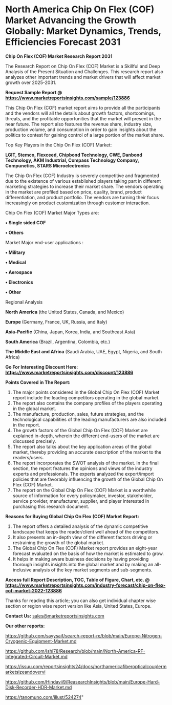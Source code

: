 # North America Chip On Flex (COF) Market Advancing the Growth Globally: Market Dynamics, Trends, Efficiencies Forecast 2031

<strong>Chip On Flex (COF) Market Research Report 2031</strong>

The Research Report on Chip On Flex (COF) Market is a Skillful and Deep Analysis of the Present Situation and Challenges. This research report also analyzes other important trends and market drivers that will affect market growth over 2025-2031.

<strong>Request Sample Report @ <a href=https://www.marketreportsinsights.com/sample/123886>https://www.marketreportsinsights.com/sample/123886</a></strong>

This Chip On Flex (COF) market report aims to provide all the participants and the vendors will all the details about growth factors, shortcomings, threats, and the profitable opportunities that the market will present in the near future. The report also features the revenue share, industry size, production volume, and consumption in order to gain insights about the politics to contest for gaining control of a large portion of the market share.

Top Key Players in the Chip On Flex (COF) Market:

<strong>LGIT, Stemco, Flexceed, Chipbond Technology, CWE, Danbond Technology, AKM Industrial, Compass Technology Company, Compunetics, STARS Microelectronics</strong>

The Chip On Flex (COF) Industry is severely competitive and fragmented due to the existence of various established players taking part in different marketing strategies to increase their market share. The vendors operating in the market are profiled based on price, quality, brand, product differentiation, and product portfolio. The vendors are turning their focus increasingly on product customization through customer interaction.

Chip On Flex (COF) Market Major Types are:

<strong>• Single sided COF

• Others</strong>

Market Major end-user applications :

<strong>• Military

• Medical

• Aerospace

• Electronics

• Other</strong>

Regional Analysis

</u><strong><b>North America</b></strong> (the United States, Canada, and Mexico)

<strong><b>Europe </b></strong>(Germany, France, UK, Russia, and Italy)

<strong><b>Asia-Pacific</b></strong> (China, Japan, Korea, India, and Southeast Asia)

<strong><b>South America</b></strong> (Brazil, Argentina, Colombia, etc.)

<strong><b>The Middle East and Africa</b></strong> (Saudi Arabia, UAE, Egypt, Nigeria, and South Africa)

<strong>Go For Interesting Discount Here: <a href=https://www.marketreportsinsights.com/discount/123886>https://www.marketreportsinsights.com/discount/123886</a></strong>

<strong>Points Covered in The Report:</strong>
<ol>
  <li>The major points considered in the Global Chip On Flex (COF) Market report include the leading competitors operating in the global market.</li>
  <li>The report also contains the company profiles of the players operating in the global market.</li>
  <li>The manufacture, production, sales, future strategies, and the technological capabilities of the leading manufacturers are also included in the report.</li>
  <li>The growth factors of the Global Chip On Flex (COF) Market are explained in-depth, wherein the different end-users of the market are discussed precisely.</li>
  <li>The report also talks about the key application areas of the global market, thereby providing an accurate description of the market to the readers/users.</li>
  <li>The report incorporates the SWOT analysis of the market. In the final section, the report features the opinions and views of the industry experts and professionals. The experts analyzed the export/import policies that are favorably influencing the growth of the Global Chip On Flex (COF) Market.</li>
  <li>The report on the Global Chip On Flex (COF) Market is a worthwhile source of information for every policymaker, investor, stakeholder, service provider, manufacturer, supplier, and player interested in purchasing this research document.</li>
</ol>
<strong>Reasons for Buying Global Chip On Flex (COF) Market Report:</strong>

<ol>
  <li>The report offers a detailed analysis of the dynamic competitive landscape that keeps the reader/client well ahead of the competitors.</li>
  <li>It also presents an in-depth view of the different factors driving or restraining the growth of the global market.</li>
  <li>The Global Chip On Flex (COF) Market report provides an eight-year forecast evaluated on the basis of how the market is estimated to grow.</li>
  <li>It helps in making aware business decisions by having providing thorough insights insights into the global market and by making an all-inclusive analysis of the key market segments and sub-segments.</li>
</ol>
<strong>Access full Report Description, TOC, Table of Figure, Chart, etc. @ <a href=https://www.marketreportsinsights.com/industry-forecast/chip-on-flex-cof-market-2022-123886>https://www.marketreportsinsights.com/industry-forecast/chip-on-flex-cof-market-2022-123886</a></strong>


Thanks for reading this article; you can also get individual chapter wise section or region wise report version like Asia, United States, Europe.

<strong>Contact Us:</strong>
sales@marketreportsinsights.com

<strong>Our other reports:</strong>

<a href=https://github.com/sayysaif/search-report-re/blob/main/Europe-Nitrogen-Cryogenic-Equipment-Market.md>https://github.com/sayysaif/search-report-re/blob/main/Europe-Nitrogen-Cryogenic-Equipment-Market.md</a>

<a href=https://github.com/Ishi78/Research/blob/main/North-America-RF-Integrated-Circuit-Market.md>https://github.com/Ishi78/Research/blob/main/North-America-RF-Integrated-Circuit-Market.md</a>

<a href=https://issuu.com/reportsinsights24/docs/northamericafiberopticalcouplermarketsizeandovervi>https://issuu.com/reportsinsights24/docs/northamericafiberopticalcouplermarketsizeandovervi</a>

<a href=https://github.com/Hindavii9/ReasearchInsights/blob/main/Europe-Hard-Disk-Recorder-HDR-Market.md>https://github.com/Hindavii9/ReasearchInsights/blob/main/Europe-Hard-Disk-Recorder-HDR-Market.md</a>

<a href=https://tanomuno.com/illust/524274>https://tanomuno.com/illust/524274</a>"
